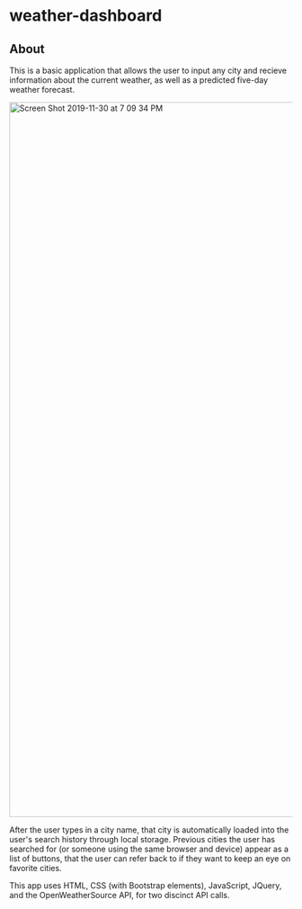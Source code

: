# weather-dashboard


## About

This is a basic application that allows the user to input any city and recieve information about the current weather, as well as a predicted five-day weather forecast. 

<img width="1271" alt="Screen Shot 2019-11-30 at 7 09 34 PM" src="https://user-images.githubusercontent.com/55324845/70013958-f2918480-153e-11ea-86ab-2d26fd865fd0.png">

After the user types in a city name, that city is automatically loaded into the user's search history through local storage. Previous cities the user has searched for (or someone using the same browser and device) appear as a list of buttons, that the user can refer back to if they want to keep an eye on favorite cities. 


This app uses HTML, CSS (with Bootstrap elements), JavaScript, JQuery, and the OpenWeatherSource API, for two discinct API calls. 

